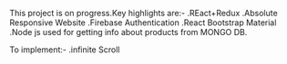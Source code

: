 This project is on progress.Key highlights are:-
.REact+Redux
.Absolute Responsive Website
.Firebase Authentication
.React Bootstrap Material
.Node js used for getting info about products from MONGO DB.
  
To implement:-
.infinite Scroll
